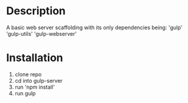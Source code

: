 # Description
A basic web server scaffolding with its only dependencies being:
'gulp'
'gulp-utils'
'gulp-webserver'

# Installation
1. clone repo
2. cd into gulp-server
3. run 'npm install'
4. run gulp

